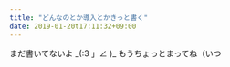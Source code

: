 ```yaml
---
title: "どんなのとか導入とかきっと書く"
date: 2019-01-20t17:11:32+09:00
---
```



まだ書いてないよ \_(:3 」∠ )\_ 
もうちょっとまってね（いつ